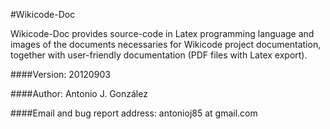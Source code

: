 #Wikicode-Doc

Wikicode-Doc provides source-code in Latex programming language and images of the documents necessaries for Wikicode project documentation, together with user-friendly documentation (PDF files with Latex export).

####Version:
  20120903

####Author:
  Antonio J. González

####Email and bug report address:
  antonioj85 at gmail.com



